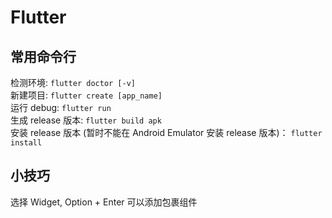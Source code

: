 # Flutter

## 常用命令行

检测环境: `flutter doctor [-v]`  
新建项目: `flutter create [app_name]`  
运行 debug: `flutter run`  
生成 release 版本: `flutter build apk`  
安装 release 版本 (暂时不能在 Android Emulator 安装 release 版本)： `flutter install`

## 小技巧

选择 Widget, Option + Enter 可以添加包裹组件
